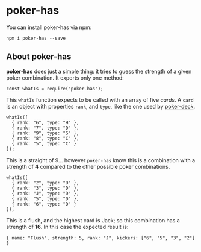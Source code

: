 # poker-has

You can install poker-has via npm:

```
npm i poker-has --save
```

## About poker-has

**poker-has** does just a simple thing: it tries to guess the strength of a given poker combination. It exports only one method:

```
const whatIs = require("poker-has");
```

This `whatIs` function expects to be called with an array of five *cards*.
A `card` is an object with properties `rank`, and `type`, like the one used by [poker-deck](https://github.com/brunoscopelliti/poker-deck).

```
whatIs([
  { rank: "6", type: "H" },
  { rank: "7", type: "D" },
  { rank: "9", type: "S" },
  { rank: "8", type: "C" },
  { rank: "5", type: "C" }
]);
```

This is a straight of 9... however `poker-has` know this is a combination with a strength of **4** compared to the other possible poker combinations.

```
whatIs([
  { rank: "2", type: "D" },
  { rank: "3", type: "D" },
  { rank: "J", type: "D" },
  { rank: "5", type: "D" },
  { rank: "6", type: "D" }
]);
```

This is a flush, and the highest card is Jack; so this combination has a strength of **16**. In this case the expected result is:

```
{ name: "Flush", strength: 5, rank: "J", kickers: ["6", "5", "3", "2"] }
```
